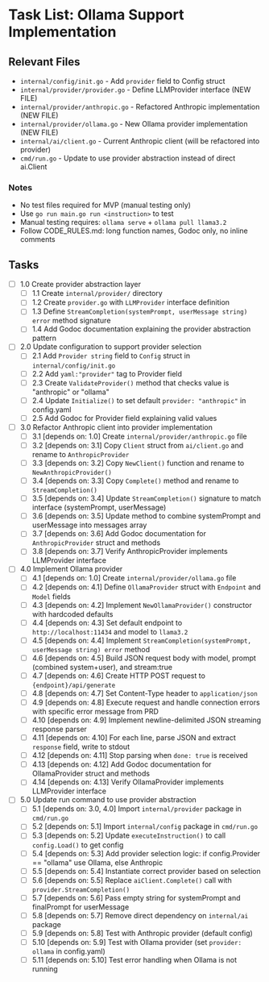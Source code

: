 # Task List: Ollama Support Implementation

## Relevant Files

- `internal/config/init.go` - Add `provider` field to Config struct
- `internal/provider/provider.go` - Define LLMProvider interface (NEW FILE)
- `internal/provider/anthropic.go` - Refactored Anthropic implementation (NEW FILE)
- `internal/provider/ollama.go` - New Ollama provider implementation (NEW FILE)
- `internal/ai/client.go` - Current Anthropic client (will be refactored into provider)
- `cmd/run.go` - Update to use provider abstraction instead of direct ai.Client

### Notes

- No test files required for MVP (manual testing only)
- Use `go run main.go run <instruction>` to test
- Manual testing requires: `ollama serve` + `ollama pull llama3.2`
- Follow CODE_RULES.md: long function names, Godoc only, no inline comments

## Tasks

- [ ] 1.0 Create provider abstraction layer
  - [ ] 1.1 Create `internal/provider/` directory
  - [ ] 1.2 Create `provider.go` with `LLMProvider` interface definition
  - [ ] 1.3 Define `StreamCompletion(systemPrompt, userMessage string) error` method signature
  - [ ] 1.4 Add Godoc documentation explaining the provider abstraction pattern

- [ ] 2.0 Update configuration to support provider selection
  - [ ] 2.1 Add `Provider string` field to `Config` struct in `internal/config/init.go`
  - [ ] 2.2 Add `yaml:"provider"` tag to Provider field
  - [ ] 2.3 Create `ValidateProvider()` method that checks value is "anthropic" or "ollama"
  - [ ] 2.4 Update `Initialize()` to set default `provider: "anthropic"` in config.yaml
  - [ ] 2.5 Add Godoc for Provider field explaining valid values

- [ ] 3.0 Refactor Anthropic client into provider implementation
  - [ ] 3.1 [depends on: 1.0] Create `internal/provider/anthropic.go` file
  - [ ] 3.2 [depends on: 3.1] Copy `Client` struct from `ai/client.go` and rename to `AnthropicProvider`
  - [ ] 3.3 [depends on: 3.2] Copy `NewClient()` function and rename to `NewAnthropicProvider()`
  - [ ] 3.4 [depends on: 3.3] Copy `Complete()` method and rename to `StreamCompletion()`
  - [ ] 3.5 [depends on: 3.4] Update `StreamCompletion()` signature to match interface (systemPrompt, userMessage)
  - [ ] 3.6 [depends on: 3.5] Update method to combine systemPrompt and userMessage into messages array
  - [ ] 3.7 [depends on: 3.6] Add Godoc documentation for `AnthropicProvider` struct and methods
  - [ ] 3.8 [depends on: 3.7] Verify AnthropicProvider implements LLMProvider interface

- [ ] 4.0 Implement Ollama provider
  - [ ] 4.1 [depends on: 1.0] Create `internal/provider/ollama.go` file
  - [ ] 4.2 [depends on: 4.1] Define `OllamaProvider` struct with `Endpoint` and `Model` fields
  - [ ] 4.3 [depends on: 4.2] Implement `NewOllamaProvider()` constructor with hardcoded defaults
  - [ ] 4.4 [depends on: 4.3] Set default endpoint to `http://localhost:11434` and model to `llama3.2`
  - [ ] 4.5 [depends on: 4.4] Implement `StreamCompletion(systemPrompt, userMessage string) error` method
  - [ ] 4.6 [depends on: 4.5] Build JSON request body with model, prompt (combined system+user), and stream:true
  - [ ] 4.7 [depends on: 4.6] Create HTTP POST request to `{endpoint}/api/generate`
  - [ ] 4.8 [depends on: 4.7] Set Content-Type header to `application/json`
  - [ ] 4.9 [depends on: 4.8] Execute request and handle connection errors with specific error message from PRD
  - [ ] 4.10 [depends on: 4.9] Implement newline-delimited JSON streaming response parser
  - [ ] 4.11 [depends on: 4.10] For each line, parse JSON and extract `response` field, write to stdout
  - [ ] 4.12 [depends on: 4.11] Stop parsing when `done: true` is received
  - [ ] 4.13 [depends on: 4.12] Add Godoc documentation for OllamaProvider struct and methods
  - [ ] 4.14 [depends on: 4.13] Verify OllamaProvider implements LLMProvider interface

- [ ] 5.0 Update run command to use provider abstraction
  - [ ] 5.1 [depends on: 3.0, 4.0] Import `internal/provider` package in `cmd/run.go`
  - [ ] 5.2 [depends on: 5.1] Import `internal/config` package in `cmd/run.go`
  - [ ] 5.3 [depends on: 5.2] Update `executeInstruction()` to call `config.Load()` to get config
  - [ ] 5.4 [depends on: 5.3] Add provider selection logic: if config.Provider == "ollama" use Ollama, else Anthropic
  - [ ] 5.5 [depends on: 5.4] Instantiate correct provider based on selection
  - [ ] 5.6 [depends on: 5.5] Replace `aiClient.Complete()` call with `provider.StreamCompletion()`
  - [ ] 5.7 [depends on: 5.6] Pass empty string for systemPrompt and finalPrompt for userMessage
  - [ ] 5.8 [depends on: 5.7] Remove direct dependency on `internal/ai` package
  - [ ] 5.9 [depends on: 5.8] Test with Anthropic provider (default config)
  - [ ] 5.10 [depends on: 5.9] Test with Ollama provider (set `provider: ollama` in config.yaml)
  - [ ] 5.11 [depends on: 5.10] Test error handling when Ollama is not running
